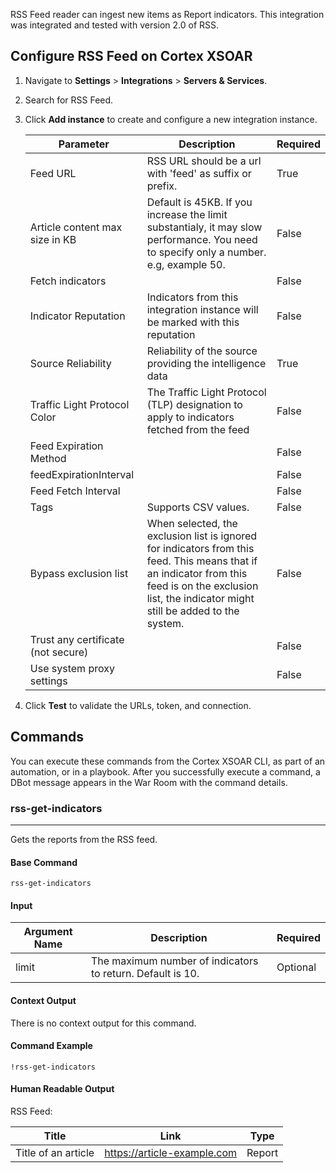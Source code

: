 RSS Feed reader can ingest new items as Report indicators.
This integration was integrated and tested with version 2.0 of RSS.

## Configure RSS Feed on Cortex XSOAR

1. Navigate to **Settings** > **Integrations** > **Servers & Services**.
2. Search for RSS Feed.
3. Click **Add instance** to create and configure a new integration instance.

    | **Parameter** | **Description** | **Required** |
    | --- | --- | --- |
    | Feed URL | RSS URL should be a url with 'feed' as suffix or prefix. | True |
    | Article content max size in KB | Default is 45KB. If you increase the limit substantialy, it may slow performance. You need to specify only a number. e.g, example 50. | False |
    | Fetch indicators |  | False |
    | Indicator Reputation | Indicators from this integration instance will be marked with this reputation | False |
    | Source Reliability | Reliability of the source providing the intelligence data | True |
    | Traffic Light Protocol Color | The Traffic Light Protocol \(TLP\) designation to apply to indicators fetched from the feed | False |
    | Feed Expiration Method |  | False |
    | feedExpirationInterval |  | False |
    | Feed Fetch Interval |  | False |
    | Tags | Supports CSV values. | False |
    | Bypass exclusion list | When selected, the exclusion list is ignored for indicators from this feed. This means that if an indicator from this feed is on the exclusion list, the indicator might still be added to the system. | False |
    | Trust any certificate (not secure) |  | False |
    | Use system proxy settings |  | False |

4. Click **Test** to validate the URLs, token, and connection.
## Commands
You can execute these commands from the Cortex XSOAR CLI, as part of an automation, or in a playbook.
After you successfully execute a command, a DBot message appears in the War Room with the command details.
### rss-get-indicators
***
Gets the reports from the RSS feed.


#### Base Command

`rss-get-indicators`
#### Input

| **Argument Name** | **Description** | **Required** |
| --- | --- | --- |
| limit | The maximum number of indicators to return. Default is 10. | Optional | 


#### Context Output

There is no context output for this command.

#### Command Example
```!rss-get-indicators ```

#### Human Readable Output

RSS Feed:


| **Title** | **Link** | **Type** |
| --- | --- | --- |
| Title of an article | https://article-example.com | Report | 
